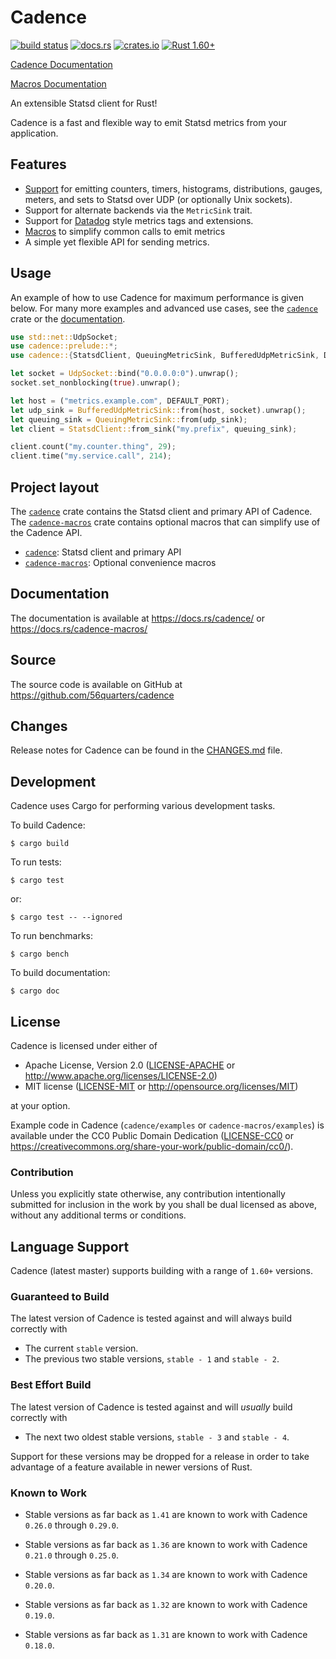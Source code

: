 # Cadence

[![build status](https://circleci.com/gh/56quarters/cadence.svg?style=shield)](https://circleci.com/gh/56quarters/cadence)
[![docs.rs](https://docs.rs/cadence/badge.svg)](https://docs.rs/cadence/)
[![crates.io](https://img.shields.io/crates/v/cadence.svg)](https://crates.io/crates/cadence/)
[![Rust 1.60+](https://img.shields.io/badge/rust-1.60+-lightgray.svg)](https://www.rust-lang.org)

[Cadence Documentation](https://docs.rs/cadence/)

[Macros Documentation](https://docs.rs/cadence-macros/)

An extensible Statsd client for Rust!

Cadence is a fast and flexible way to emit Statsd metrics from your application.

## Features

* [Support](https://docs.rs/cadence/) for emitting counters, timers, histograms, distributions,
  gauges, meters, and sets to Statsd over UDP (or optionally Unix sockets).
* Support for alternate backends via the `MetricSink` trait.
* Support for [Datadog](https://docs.datadoghq.com/developers/dogstatsd/) style metrics tags and extensions.
* [Macros](https://docs.rs/cadence-macros/) to simplify common calls to emit metrics
* A simple yet flexible API for sending metrics.

## Usage

An example of how to use Cadence for maximum performance is given below. For many more examples
and advanced use cases, see the [`cadence`](cadence) crate or the [documentation](https://docs.rs/cadence/).

```rust
use std::net::UdpSocket;
use cadence::prelude::*;
use cadence::{StatsdClient, QueuingMetricSink, BufferedUdpMetricSink, DEFAULT_PORT};

let socket = UdpSocket::bind("0.0.0.0:0").unwrap();
socket.set_nonblocking(true).unwrap();

let host = ("metrics.example.com", DEFAULT_PORT);
let udp_sink = BufferedUdpMetricSink::from(host, socket).unwrap();
let queuing_sink = QueuingMetricSink::from(udp_sink);
let client = StatsdClient::from_sink("my.prefix", queuing_sink);

client.count("my.counter.thing", 29);
client.time("my.service.call", 214);
```

## Project layout

The [`cadence`](cadence) crate contains the Statsd client and primary API of Cadence. The
[`cadence-macros`](cadence-macros) crate contains optional  macros that can simplify use of
the Cadence API.

* [`cadence`](cadence): Statsd client and primary API
* [`cadence-macros`](cadence-macros): Optional convenience macros

## Documentation

The documentation is available at https://docs.rs/cadence/ or https://docs.rs/cadence-macros/

## Source

The source code is available on GitHub at https://github.com/56quarters/cadence

## Changes

Release notes for Cadence can be found in the [CHANGES.md](CHANGES.md) file.

## Development

Cadence uses Cargo for performing various development tasks.

To build Cadence:

```
$ cargo build
```

To run tests:

```
$ cargo test
```

or:

```
$ cargo test -- --ignored
```

To run benchmarks:

```
$ cargo bench
```

To build documentation:

```
$ cargo doc
```

## License

Cadence is licensed under either of

* Apache License, Version 2.0 ([LICENSE-APACHE](LICENSE-APACHE) or http://www.apache.org/licenses/LICENSE-2.0)
* MIT license ([LICENSE-MIT](LICENSE-MIT) or http://opensource.org/licenses/MIT)

at your option.

Example code in Cadence (`cadence/examples` or `cadence-macros/examples`) is available under the CC0 Public Domain
Dedication ([LICENSE-CC0](cadence/examples/LICENSE-CC0) or
https://creativecommons.org/share-your-work/public-domain/cc0/).

### Contribution

Unless you explicitly state otherwise, any contribution intentionally submitted
for inclusion in the work by you shall be dual licensed as above, without any
additional terms or conditions.

## Language Support

Cadence (latest master) supports building with a range of `1.60+` versions.

### Guaranteed to Build

The latest version of Cadence is tested against and will always build
correctly with

* The current `stable` version.
* The previous two stable versions, `stable - 1` and `stable - 2`.

### Best Effort Build

The latest version of Cadence is tested against and will *usually* build
correctly with

* The next two oldest stable versions, `stable - 3` and `stable - 4`.

Support for these versions may be dropped for a release in order to take
advantage of a feature available in newer versions of Rust.

### Known to Work

* Stable versions as far back as `1.41` are known to work with Cadence
  `0.26.0` through `0.29.0`.

* Stable versions as far back as `1.36` are known to work with Cadence
  `0.21.0` through `0.25.0`. 

* Stable versions as far back as `1.34` are known to work with Cadence
  `0.20.0`.

* Stable versions as far back as `1.32` are known to work with Cadence
  `0.19.0`.

* Stable versions as far back as `1.31` are known to work with Cadence
  `0.18.0`.

